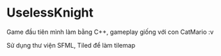 # UselessKnight
Game đầu tiên mình làm bằng C++, gameplay giống với con CatMario :v


Sử dụng thư viện SFML, Tiled để làm tilemap

